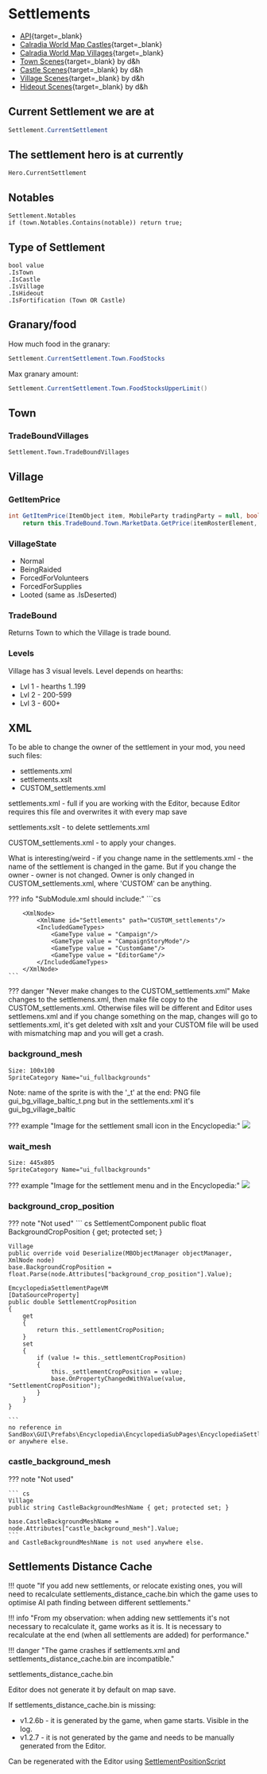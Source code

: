 # Settlements

- [API](https://apidoc.bannerlord.com/v/1.1.0/class_tale_worlds_1_1_campaign_system_1_1_settlements_1_1_settlement.html){target=_blank}
- [Calradia World Map Castles](https://docs.google.com/spreadsheets/d/1aXAwpqAKICjhjr4PGIeXeV1A5GcKsLHDAnNMjX6K1Qs/edit){target=_blank}
- [Calradia World Map Villages](https://docs.google.com/spreadsheets/d/1VqSQAa1xDS3MwrWku55P_roDQS_HWXdLdgzOMhz_O3g/edit){target=_blank}
- [Town Scenes](https://docs.google.com/presentation/d/1GMQqoVQnrmqpTq8xDSfySev2kmBMKiFxNVGRdOazRQs/edit#slide=id.p){target=_blank} by d&h
- [Castle Scenes](https://docs.google.com/presentation/d/1-Wc2IgQPuarkUlFCDsqYNYwqJHyOxlihWFuQOXSG_AQ/edit#slide=id.g2b3b6874ee5_0_45){target=_blank} by d&h
- [Village Scenes](https://docs.google.com/presentation/d/1t6DQuyzKwazqfxxs1_NIQDJk8Pxaj513uT8-T5pVvpg/edit?usp=sharing){target=_blank} by d&h
- [Hideout Scenes](https://docs.google.com/presentation/d/1bhTmkf9ti--o-Jc_qvikNLkVMQw0k5YO-UwtFX_eXaM/edit?usp=drive_link){target=_blank} by d&h

## Current Settlement we are at

``` cs
Settlement.CurrentSettlement
```

## The settlement hero is at currently

    Hero.CurrentSettlement

## Notables

    Settlement.Notables
    if (town.Notables.Contains(notable)) return true;

## Type of Settlement

    bool value
    .IsTown
    .IsCastle
    .IsVillage
    .IsHideout
    .IsFortification (Town OR Castle)

## Granary/food

How much food in the granary:

``` cs
Settlement.CurrentSettlement.Town.FoodStocks
```

Max granary amount:

``` cs
Settlement.CurrentSettlement.Town.FoodStocksUpperLimit()
```

## Town

### TradeBoundVillages

    Settlement.Town.TradeBoundVillages

## Village

### GetItemPrice

``` cs
int GetItemPrice(ItemObject item, MobileParty tradingParty = null, bool isSelling = false)
    return this.TradeBound.Town.MarketData.GetPrice(itemRosterElement, tradingParty, isSelling, null);
```

### VillageState

- Normal
- BeingRaided
- ForcedForVolunteers
- ForcedForSupplies
- Looted (same as .IsDeserted)

### TradeBound

Returns Town to which the Village is trade bound.

### Levels

Village has 3 visual levels. Level depends on hearths: 

* Lvl 1 - hearths 1..199
* Lvl 2 - 200-599
* Lvl 3 - 600+


## XML

To be able to change the owner of the settlement in your mod, you need such files:

- settlements.xml
- settlements.xslt
- CUSTOM_settlements.xml

settlements.xml - full if you are working with the Editor, because Editor requires this file and overwrites it with every map save

settlements.xslt - to delete settlements.xml

CUSTOM_settlements.xml - to apply your changes.


What is interesting/weird - if you change name in the settlements.xml - the name of the settlement is changed in the game. But if you change the owner - owner is not changed. Owner is only changed in CUSTOM_settlements.xml, where 'CUSTOM' can be anything.

??? info "SubModule.xml should include:"
    ```cs
        <XmlNode>
            <XmlName id="Settlements" path="settlements"/>
            <IncludedGameTypes>
                <GameType value = "Campaign"/>
                <GameType value = "CampaignStoryMode"/>
                <GameType value = "CustomGame"/>
                <GameType value = "EditorGame"/>
            </IncludedGameTypes>
        </XmlNode>


        <XmlNode>
            <XmlName id="Settlements" path="CUSTOM_settlements"/>
            <IncludedGameTypes>
                <GameType value = "Campaign"/>
                <GameType value = "CampaignStoryMode"/>
                <GameType value = "CustomGame"/>
                <GameType value = "EditorGame"/>
            </IncludedGameTypes>
        </XmlNode>
    ```

??? danger "Never make changes to the CUSTOM_settlements.xml"
    Make changes to the settlemens.xml, then make file copy to the CUSTOM_settlements.xml.
    Otherwise files will be different and Editor uses settlemens.xml and if you change something on the map, changes will go to settlements.xml, it's get deleted with xslt and your CUSTOM file will be used with mismatching map and you will get a crash.


### background_mesh

    Size: 100x100
    SpriteCategory Name="ui_fullbackgrounds"

Note: name of the sprite is with the '_t' at the end: PNG file gui_bg_village_baltic_t.png but in the settlements.xml it's gui_bg_village_baltic

??? example "Image for the settlement small icon in the Encyclopedia:"
    ![](/pics/2402061356.png)


### wait_mesh

    Size: 445x805
    SpriteCategory Name="ui_fullbackgrounds"

??? example "Image for the settlement menu and in the Encyclopedia:"
    ![](/pics/2402061353.png)



### background_crop_position

??? note "Not used"
    ``` cs
    SettlementComponent
    public float BackgroundCropPosition { get; protected set; }

    Village
    public override void Deserialize(MBObjectManager objectManager, XmlNode node)
    base.BackgroundCropPosition = float.Parse(node.Attributes["background_crop_position"].Value);

    EmcyclopediaSettlementPageVM
    [DataSourceProperty]
    public double SettlementCropPosition
    {
        get
        {
            return this._settlementCropPosition;
        }
        set
        {
            if (value != this._settlementCropPosition)
            {
                this._settlementCropPosition = value;
                base.OnPropertyChangedWithValue(value, "SettlementCropPosition");
            }
        }
    }

    ```
    no reference in SandBox\GUI\Prefabs\Encyclopedia\EncyclopediaSubPages\EncyclopediaSettlementPage.xml or anywhere else.


### castle_background_mesh

??? note "Not used"

    ``` cs
    Village
    public string CastleBackgroundMeshName { get; protected set; }

    base.CastleBackgroundMeshName = node.Attributes["castle_background_mesh"].Value;
    ```
    and CastleBackgroundMeshName is not used anywhere else.


## Settlements Distance Cache

!!! quote "If you add new settlements, or relocate existing ones, you will need to recalculate settlements_distance_cache.bin which the game uses to optimise AI path finding between different settlements."

!!! info "From my observation: when adding new settlements it's not necessary to recalculate it, game works as it is. It is necessary to recalculate at the end (when all settlements are added) for performance."

!!! danger "The game crashes if settlements.xml and settlements_distance_cache.bin are incompatible."


settlements_distance_cache.bin

Editor does not generate it by default on map save.

If settlements_distance_cache.bin is missing:

- v1.2.6b - it is generated by the game, when game starts. Visible in the log.
- v1.2.7 - it is not generated by the game and needs to be manually generated from the Editor.

Can be regenerated with the Editor using [SettlementPositionScript](/editor/settlementpositionscript)

<br><br>

